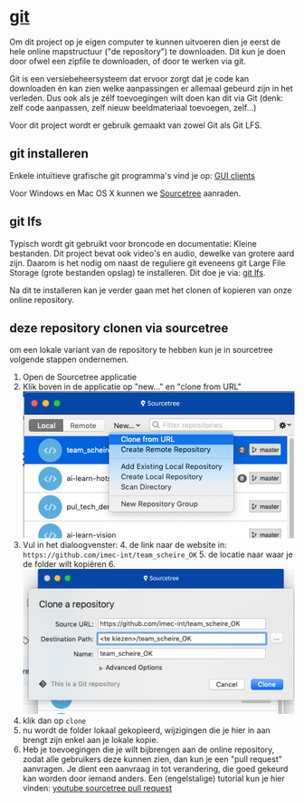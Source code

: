 # [git](https://git-scm.com/)

Om dit project op je eigen computer te kunnen uitvoeren dien je eerst de hele online mapstructuur ("de repository") te downloaden. Dit kun je doen door ofwel een zipfile te downloaden, of door te werken via git.

Git is een versiebeheersysteem dat ervoor zorgt dat je code kan downloaden én kan zien welke aanpassingen er allemaal gebeurd zijn in het verleden. Dus ook als je zélf toevoegingen wilt doen kan dit via Git (denk: zelf code aanpassen, zelf nieuw beeldmateriaal toevoegen, zelf...)

Voor dit project wordt er gebruik gemaakt van zowel Git als Git LFS.

## git installeren

Enkele intuïtieve grafische git programma's vind je op: [GUI clients](https://git-scm.com/downloads/guis/)

Voor Windows en Mac OS X kunnen we [Sourcetree](https://www.sourcetreeapp.com/) aanraden.



## git lfs

Typisch wordt git gebruikt voor broncode en documentatie: Kleine bestanden. Dit project bevat ook video's en audio, dewelke van grotere aard zijn. Daarom is het nodig om naast de reguliere git eveneens git Large File Storage (grote bestanden opslag) te installeren. Dit doe je via: [git lfs](https://git-lfs.github.com/).

Na dit te installeren kan je verder gaan met het clonen of kopieren van onze online repository.

## deze repository clonen via sourcetree

om een lokale variant van de repository te hebben kun je in sourcetree volgende stappen ondernemen.

1. Open de Sourcetree applicatie
2. Klik boven in de applicatie op "new..." en "clone from URL" ![](images/sourcetree1.png)
3. Vul in het dialoogvenster:
	4. de link naar de website in: `https://github.com/imec-int/team_scheire_OK`
	5. de locatie naar waar je de folder wilt kopiëren
	6. ![](images/sourcetree2.png)
6. klik dan op `clone`
7. nu wordt de folder lokaal gekopieerd, wijzigingen die je hier in aan brengt zijn enkel aan je lokale kopie.
8. Heb je toevoegingen die je wilt bijbrengen aan de online repository, zodat alle gebruikers deze kunnen zien, dan kun je een "pull request" aanvragen. Je dient een aanvraag in tot verandering, die goed gekeurd kan worden door iemand anders. Een (engelstalige) tutorial kun je hier vinden: [youtube sourcetree pull request](https://www.youtube.com/watch?v=hxP3hzspSWs)
